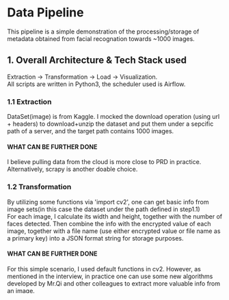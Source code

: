 # Data Pipeline
This pipeline is a simple demonstration of the processing/storage of metadata obtained from facial recognation towards ~1000 images.

## 1. Overall Architecture & Tech Stack used
Extraction -> Transformation -> Load -> Visualization.
<br>All scripts are written in Python3, the scheduler used is Airflow.

### 1.1 Extraction 
DataSet(image) is from Kaggle. I mocked the download operation (using url + headers) to download+unzip the dataset and put them under a sepcific path of a server, and the target path contains 1000 images.
#### WHAT CAN BE FURTHER DONE
I believe pulling data from the cloud is more close to PRD in practice.
<br> Alternatively, scrapy is another doable choice.

### 1.2 Transformation
By utilizing some functions via 'import cv2', one can get basic info from image sets(in this case the dataset under the path defined in step1.1)
<br>For each image, I calculate its width and height, together with the number of faces detected. Then combine the info with the encrypted value of each image, together with a file name (use either encrypted value or file name as a primary key) into a JSON format string for storage purposes. 
#### WHAT CAN BE FURTHER DONE
For this simple scenario, I used default functions in cv2. However, as mentioned in the interview, in practice one can use some new algorithms developed by Mr.Qi and other colleagues to extract more valuable info from an image.

### 1.3 Load
In this section, I use Hive to store data and Spark for calculation. In the DWD script, I just simply use the embedded function in Hive and separate the whole JSON value in ODS into columns respectively.
<br>**Note: This part of code only works on my current company's DEV environment, with settings well configured. As for the detail, please refer to the next section.
#### WHAT CAN BE FURTHER DONE
The output format from the previous step can be edited to reduce the redundancy of the ODS script (e.g. no need to use an external table as a transition but as the target ODS table).

### 1.4 Visualization
I performed simple visualization steps by downloading the DWD table from the data warehouse as a CSV file, using Python3/Microsoft Excel to visualize it. The plots I created include a bar chart (histogram of number of faces detected) and a pie chart (showing percentage). 
#### WHAT CAN BE FURTHER DONE
In practice, visualization is nearly the last few steps in the whole pipeline. There are several ways to achieve the goal, such as writing frontend(using Echarts, for example) + backend code and connecting to hive/impala (this is what my previous team did before); the other ways, for example, could be using CSV/XLSX file to directly visualize. My current team now using FineBI to visualize our data, it reduces manpower consumption but is constrained by functionalities (since it is an open-to-use tool).
<br> For further analysis of the data, one can figure out the relations between image size and the number of faces, for instance.


### 1.5 Schedule
I choose Airflow as the scheduler.


## 2. Uploaded file explanation
1. one script for downloading dataset (step1_extraction.py)
2. one script for image info calculation (step2_transformation.py), with a xml file for image processing algorithm.
3. two scripts for data storage & calculation (step3_load_ods.py + step3_load_dwd.py). 
<br>3.1 I uploaded the screenshot of ODS&DWD table together with the csv/xlsx file (ods_table.csv + dwd_table.xlsx).
4. one script for visualization (step4_visualization.py)
<br>4.1 Note that I also uploaded the screenshot of charts generated from 'dwd_table.xlsx'.
<br>4.2 As mentioned in 1.4, I screenshot a recently finished project on fineBI (with some info blurred), so that you can have a general picture of how it visualizes.
5. one script for scheduling (step5_schedule.py)
6. a .docx file contains screenshots mentioned.


